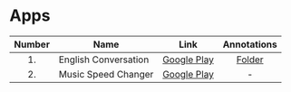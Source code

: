 # Apps

| Number | Name | Link | Annotations |
| :---: | --- | :---: | :---: |
| 1. | English Conversation | [Google Play](https://play.google.com/store/apps/details?id=vn.magik.english) | [Folder](/apps/english-conversation) |
| 2. | Music Speed Changer | [Google Play](https://play.google.com/store/apps/details?id=com.smp.musicspeed) | - |

